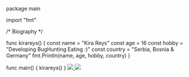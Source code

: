 package main

import "fmt"

/*
Biography
*/

func kirareys() {
	const name = "Kira Reys"
	const age = 16
	const hobby = "Developing BugHunting Eating :)"
	const country = "Serbia, Bosnia & Germany"
	fmt.Println(name, age, hobby, country)
}

func main() {
	kirareys()
}
<a href="https://discord.com/"><img src="https://img.shields.io/badge/Discord-Kira%20Reys%232749-blue?style=plastic&logo=discord.svg" /> </a>
<a href="https://instagram.com/kira.reys"><img src="https://img.shields.io/badge/Instagram-Kira%20Reys-purple?style=plastic&logo=instagram"/> </a>


